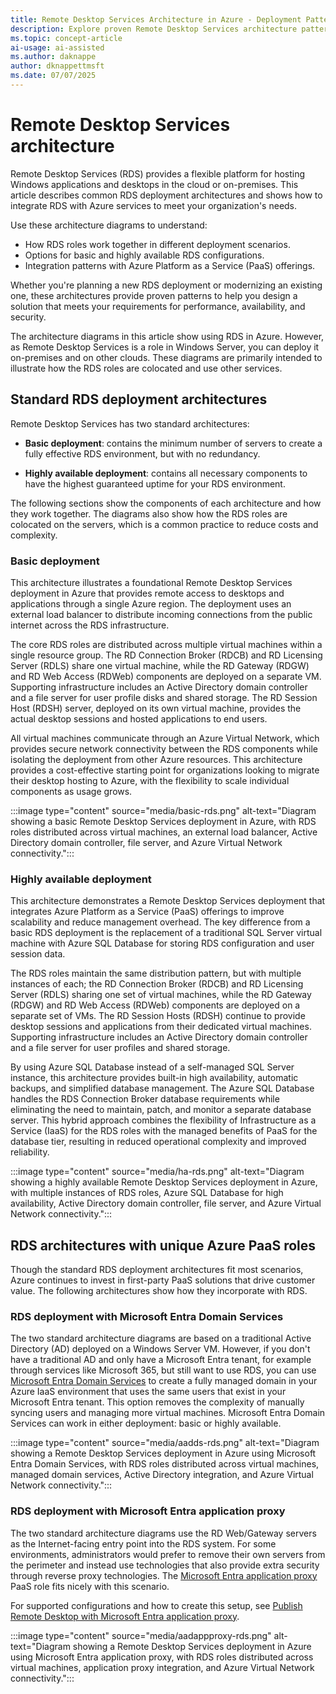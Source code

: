 ```yaml
---
title: Remote Desktop Services Architecture in Azure - Deployment Patterns and Best Practices
description: Explore proven Remote Desktop Services architecture patterns for Azure deployments. Learn basic and highly available RDS configurations with Azure PaaS integration.
ms.topic: concept-article
ai-usage: ai-assisted
ms.author: daknappe
author: dknappettmsft
ms.date: 07/07/2025
---
```


# Remote Desktop Services architecture

Remote Desktop Services (RDS) provides a flexible platform for hosting Windows applications and desktops in the cloud or on-premises. This article describes common RDS deployment architectures and shows how to integrate RDS with Azure services to meet your organization's needs.

Use these architecture diagrams to understand:

- How RDS roles work together in different deployment scenarios.
- Options for basic and highly available RDS configurations.
- Integration patterns with Azure Platform as a Service (PaaS) offerings.

Whether you're planning a new RDS deployment or modernizing an existing one, these architectures provide proven patterns to help you design a solution that meets your requirements for performance, availability, and security.

The architecture diagrams in this article show using RDS in Azure. However, as Remote Desktop Services is a role in Windows Server, you can deploy it on-premises and on other clouds. These diagrams are primarily intended to illustrate how the RDS roles are colocated and use other services.

## Standard RDS deployment architectures

Remote Desktop Services has two standard architectures:

- **Basic deployment**: contains the minimum number of servers to create a fully effective RDS environment, but with no redundancy.

- **Highly available deployment**: contains all necessary components to have the highest guaranteed uptime for your RDS environment.

The following sections show the components of each architecture and how they work together. The diagrams also show how the RDS roles are colocated on the servers, which is a common practice to reduce costs and complexity.

### Basic deployment

This architecture illustrates a foundational Remote Desktop Services deployment in Azure that provides remote access to desktops and applications through a single Azure region. The deployment uses an external load balancer to distribute incoming connections from the public internet across the RDS infrastructure.

The core RDS roles are distributed across multiple virtual machines within a single resource group. The RD Connection Broker (RDCB) and RD Licensing Server (RDLS) share one virtual machine, while the RD Gateway (RDGW) and RD Web Access (RDWeb) components are deployed on a separate VM. Supporting infrastructure includes an Active Directory domain controller and a file server for user profile disks and shared storage. The RD Session Host (RDSH) server, deployed on its own virtual machine, provides the actual desktop sessions and hosted applications to end users.

All virtual machines communicate through an Azure Virtual Network, which provides secure network connectivity between the RDS components while isolating the deployment from other Azure resources. This architecture provides a cost-effective starting point for organizations looking to migrate their desktop hosting to Azure, with the flexibility to scale individual components as usage grows.

:::image type="content" source="media/basic-rds.png" alt-text="Diagram showing a basic Remote Desktop Services deployment in Azure, with RDS roles distributed across virtual machines, an external load balancer, Active Directory domain controller, file server, and Azure Virtual Network connectivity.":::

### Highly available deployment

This architecture demonstrates a Remote Desktop Services deployment that integrates Azure Platform as a Service (PaaS) offerings to improve scalability and reduce management overhead. The key difference from a basic RDS deployment is the replacement of a traditional SQL Server virtual machine with Azure SQL Database for storing RDS configuration and user session data.

The RDS roles maintain the same distribution pattern, but with multiple instances of each; the RD Connection Broker (RDCB) and RD Licensing Server (RDLS) sharing one set of virtual machines, while the RD Gateway (RDGW) and RD Web Access (RDWeb) components are deployed on a separate set of VMs. The RD Session Hosts (RDSH) continue to provide desktop sessions and applications from their dedicated virtual machines. Supporting infrastructure includes an Active Directory domain controller and a file server for user profiles and shared storage.

By using Azure SQL Database instead of a self-managed SQL Server instance, this architecture provides built-in high availability, automatic backups, and simplified database management. The Azure SQL Database handles the RDS Connection Broker database requirements while eliminating the need to maintain, patch, and monitor a separate database server. This hybrid approach combines the flexibility of Infrastructure as a Service (IaaS) for the RDS roles with the managed benefits of PaaS for the database tier, resulting in reduced operational complexity and improved reliability.

:::image type="content" source="media/ha-rds.png" alt-text="Diagram showing a highly available Remote Desktop Services deployment in Azure, with multiple instances of RDS roles, Azure SQL Database for high availability, Active Directory domain controller, file server, and Azure Virtual Network connectivity.":::

## RDS architectures with unique Azure PaaS roles

Though the standard RDS deployment architectures fit most scenarios, Azure continues to invest in first-party PaaS solutions that drive customer value. The following architectures show how they incorporate with RDS.

### RDS deployment with Microsoft Entra Domain Services

The two standard architecture diagrams are based on a traditional Active Directory (AD) deployed on a Windows Server VM. However, if you don't have a traditional AD and only have a Microsoft Entra tenant, for example through services like Microsoft 365, but still want to use RDS, you can use [Microsoft Entra Domain Services](/azure/active-directory-domain-services/active-directory-ds-overview) to create a fully managed domain in your Azure IaaS environment that uses the same users that exist in your Microsoft Entra tenant. This option removes the complexity of manually syncing users and managing more virtual machines. Microsoft Entra Domain Services can work in either deployment: basic or highly available.

:::image type="content" source="media/aadds-rds.png" alt-text="Diagram showing a Remote Desktop Services deployment in Azure using Microsoft Entra Domain Services, with RDS roles distributed across virtual machines, managed domain services, Active Directory integration, and Azure Virtual Network connectivity.":::

### RDS deployment with Microsoft Entra application proxy

The two standard architecture diagrams use the RD Web/Gateway servers as the Internet-facing entry point into the RDS system. For some environments, administrators would prefer to remove their own servers from the perimeter and instead use technologies that also provide extra security through reverse proxy technologies. The [Microsoft Entra application proxy](/azure/active-directory/active-directory-application-proxy-get-started) PaaS role fits nicely with this scenario.

For supported configurations and how to create this setup, see [Publish Remote Desktop with Microsoft Entra application proxy](/azure/active-directory/application-proxy-publish-remote-desktop).

:::image type="content" source="media/aadappproxy-rds.png" alt-text="Diagram showing a Remote Desktop Services deployment in Azure using Microsoft Entra application proxy, with RDS roles distributed across virtual machines, application proxy integration, and Azure Virtual Network connectivity.":::

